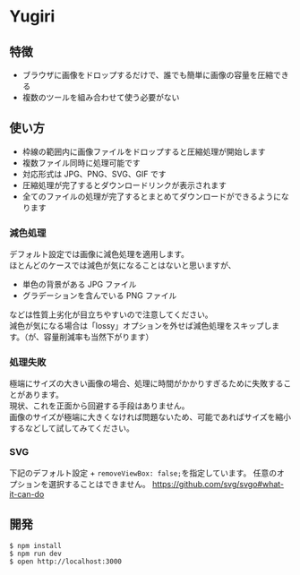 # Yugiri

## 特徴

- ブラウザに画像をドロップするだけで、誰でも簡単に画像の容量を圧縮できる
- 複数のツールを組み合わせて使う必要がない

## 使い方

- 枠線の範囲内に画像ファイルをドロップすると圧縮処理が開始します
- 複数ファイル同時に処理可能です
- 対応形式は JPG、PNG、SVG、GIF です
- 圧縮処理が完了するとダウンロードリンクが表示されます
- 全てのファイルの処理が完了するとまとめてダウンロードができるようになります

### 減色処理

デフォルト設定では画像に減色処理を適用します。  
ほとんどのケースでは減色が気になることはないと思いますが、

- 単色の背景がある JPG ファイル
- グラデーションを含んでいる PNG ファイル

などは性質上劣化が目立ちやすいので注意してください。  
減色が気になる場合は「lossy」オプションを外せば減色処理をスキップします。（が、容量削減率も当然下がります）

### 処理失敗

極端にサイズの大きい画像の場合、処理に時間がかかりすぎるために失敗することがあります。  
現状、これを正面から回避する手段はありません。  
画像のサイズが極端に大きくなければ問題ないため、可能であればサイズを縮小するなどして試してみてください。

### SVG

下記のデフォルト設定 + `removeViewBox: false;`を指定しています。
任意のオプションを選択することはできません。
https://github.com/svg/svgo#what-it-can-do

## 開発

```
$ npm install
$ npm run dev
$ open http://localhost:3000
```
